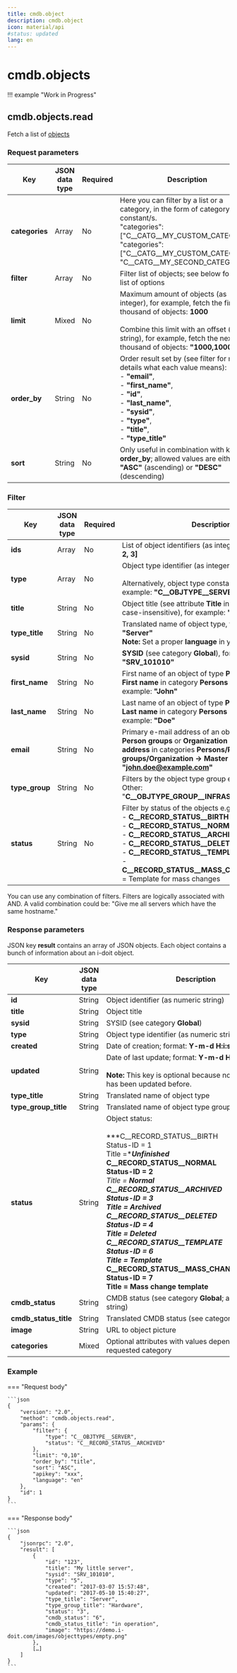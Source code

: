 ```yaml
---
title: cmdb.object
description: cmdb.object
icon: material/api
#status: updated
lang: en
---
```


# cmdb.objects

!!! example "Work in Progress"

## cmdb.objects.read

Fetch a list of [objects](../../../glossary.md)

### Request parameters

| Key            | JSON data type | Required | Description                                                                                                                                                                                                                                                                                                                                                                                                                                                                                                                                                                                                   |
| -------------- | -------------- | -------- | ------------------------------------------------------------------------------------------------------------------------------------------------------------------------------------------------------------------------------------------------------------------------------------------------------------------------------------------------------------------------------------------------------------------------------------------------------------------------------------------------------------------------------------------------------------------------------------------------------------- |
| **categories** | Array          | No       | Here you can filter by a list or a category, in the form of category constant/s.  <br>"categories": ["C__CATG__MY_CUSTOM_CATEGORY"]  <br>"categories": ["C__CATG__MY_CUSTOM_CATEGORY", "C__CATG__MY_SECOND_CATEGORY"]                                                                                                                                                                                                                                                                                                                                                                                         |
| **filter**     | Array          | No       | Filter list of objects; see below for a full list of options                                                                                                                                                                                                                                                                                                                                                                                                                                                                                                                                                  |
| **limit**      | Mixed          | No       | Maximum amount of objects (as integer), for example, fetch the first thousand of objects: **1000**<br><br>Combine this limit with an offset (as string), for example, fetch the next thousand of objects: **"1000,1000"**                                                                                                                                                                                                                                                                                                                                                                                     |
| **order_by**   | String         | No       | Order result set by (see filter for more details what each value means):<br>-   **"email"**,<br>-   **"first_name"**,<br>-   **"id"**,<br>-   **"last_name"**,<br>-   **"sysid"**,<br>-   **"type"**,<br>-   **"title"**,<br>-   **"type_title"** |
| **sort**       | String         | No       | Only useful in combination with key **order_by**; allowed values are either **"ASC"** (ascending) or **"DESC"** (descending)                                                                                                                                                                                                                                                                                                                                                                                                                                                                                  |

### Filter

| Key            | JSON data type | Required | Description                                                                                                                                                                                                                                                                                                                                                                                                                                                                                                                                                                                                                                                                                                       |
| -------------- | -------------- | -------- | ----------------------------------------------------------------------------------------------------------------------------------------------------------------------------------------------------------------------------------------------------------------------------------------------------------------------------------------------------------------------------------------------------------------------------------------------------------------------------------------------------------------------------------------------------------------------------------------------------------------------------------------------------------------------------------------------------------------- |
| **ids**        | Array          | No       | List of object identifiers (as integers), for example: **[1, 2, 3]**                                                                                                                                                                                                                                                                                                                                                                                                                                                                                                                                                                                                                                              |
| **type**       | Array          | No       | Object type identifier (as integer), for example: **5**<br><br>Alternatively, object type constant (as string), for example: **"C__OBJTYPE__SERVER"**                                                                                                                                                                                                                                                                                                                                                                                                                                                                                                                                                             |
| **title**      | String         | No       | Object title (see attribute **Title** in category **Global**, case-insensitive), for example: **"My little server"**                                                                                                                                                                                                                                                                                                                                                                                                                                                                                                                                                                                              |
| **type_title** | String         | No       | Translated name of object type, for example: **"Server"**<br>**Note:** Set a proper **language** in your request.                                                                                                                                                                                                                                                                                                                                                                                                                                                                                                                                                                                             |
| **sysid**      | String         | No       | **SYSID** (see category **Global**), for example: **"SRV_101010"**                                                                                                                                                                                                                                                                                                                                                                                                                                                                                                                                                                                                                                                |
| **first_name** | String         | No       | First name of an object of type **Persons** (see attribute **First name** in category **Persons → Master Data**), for example: **"John"**                                                                                                                                                                                                                                                                                                                                                                                                                                                                                                                                                                         |
| **last_name**  | String         | No       | Last name of an object of type **Persons** (see attribute **Last name** in category **Persons → Master Data**), for example: **"Doe"**                                                                                                                                                                                                                                                                                                                                                                                                                                                                                                                                                                            |
| **email**      | String         | No       | Primary e-mail address of an object of type **Persons**, **Person groups** or **Organization** (see attribute **E-mail address** in categories **Persons/Person groups/Organization → Master Data**), for example: **"<john.doe@example.com>"**                                                                                                                                                                                                                                                                                                                                                                                                                                                                     |
| **type_group** | String         | No       | Filters by the object type group e.g. Infrastructure or Other:<br>"**C__OBJTYPE_GROUP__INFRASTRUCTURE**"                                                                                                                                                                                                                                                                                                                                                                                                                                                                                                                                                                                                        |
| **status**     | String         | No       | Filter by status of the objects e.g. Normal or Archived:<br>-   **C__RECORD_STATUS__BIRTH** = Unfinished<br>-   **C__RECORD_STATUS__NORMAL** = Normal<br>-   **C__RECORD_STATUS__ARCHIVED** = Archived<br>-   **C__RECORD_STATUS__DELETED** = Deleted<br>-   **C__RECORD_STATUS__TEMPLATE** = Template<br>-   **C__RECORD_STATUS__MASS_CHANGES_TEMPLATE** = Template for mass changes |

You can use any combination of filters. Filters are logically associated with AND. A valid combination could be: "Give me all servers which have the same hostname."

### Response parameters

JSON key **result** contains an array of JSON objects. Each object contains a bunch of information about an i-doit object.

| Key                   | JSON data type | Description                                                                                                                                                                                                                                                                                                                                                                                                                                                                                                                                                                                                                |
| --------------------- | -------------- | -------------------------------------------------------------------------------------------------------------------------------------------------------------------------------------------------------------------------------------------------------------------------------------------------------------------------------------------------------------------------------------------------------------------------------------------------------------------------------------------------------------------------------------------------------------------------------------------------------------------------- |
| **id**                | String         | Object identifier (as numeric string)                                                                                                                                                                                                                                                                                                                                                                                                                                                                                                                                                                                      |
| **title**             | String         | Object title                                                                                                                                                                                                                                                                                                                                                                                                                                                                                                                                                                                                               |
| **sysid**             | String         | SYSID (see category **Global**)                                                                                                                                                                                                                                                                                                                                                                                                                                                                                                                                                                                            |
| **type**              | String         | Object type identifier (as numeric string)                                                                                                                                                                                                                                                                                                                                                                                                                                                                                                                                                                                 |
| **created**           | String         | Date of creation; format: **Y-m-d H:i:s**                                                                                                                                                                                                                                                                                                                                                                                                                                                                                                                                                                                  |
| **updated**           | String         | Date of last update; format: **Y-m-d H:i:s**<br><br>**Note:** This key is optional because not every object has been updated before.                                                                                                                                                                                                                                                                                                                                                                                                                                                                                       |
| **type_title**        | String         | Translated name of object type                                                                                                                                                                                                                                                                                                                                                                                                                                                                                                                                                                                             |
| **type_group_title**  | String         | Translated name of object type group                                                                                                                                                                                                                                                                                                                                                                                                                                                                                                                                                                                       |
| **status**            | String         | Object status:<br><br>***C__RECORD_STATUS__BIRTH  <br>    Status-ID = 1  <br>    Title =****Unfinished**<br>*   **C__RECORD_STATUS__NORMAL  <br>    Status-ID = 2**  <br>    **Title = ****Normal**<br>*   **C__RECORD_STATUS__ARCHIVED  <br>    Status-ID = 3**  <br>    **Title =** **Archived**<br>*   **C__RECORD_STATUS__DELETED  <br>    Status-ID = 4**  <br>    **Title =** **Deleted**<br>*   **C__RECORD_STATUS__TEMPLATE  <br>    Status-ID = 6**  <br>    **Title =** **Template**<br>*   **C__RECORD_STATUS__MASS_CHANGES_TEMPLATE  <br>    Status-ID = 7**  <br>    **Title =** **Mass change template** |
| **cmdb_status**       | String         | CMDB status (see category **Global**; as numeric string)                                                                                                                                                                                                                                                                                                                                                                                                                                                                                                                                                                   |
| **cmdb_status_title** | String         | Translated CMDB status (see category **Global**)                                                                                                                                                                                                                                                                                                                                                                                                                                                                                                                                                                           |
| **image**             | String         | URL to object picture                                                                                                                                                                                                                                                                                                                                                                                                                                                                                                                                                                                                      |
| **categories**        | Mixed          | Optional attributes with values depending on the requested category                                                                                                                                                                                                                                                                                                                                                                                                                                                                                                                                                        |

### Example

=== "Request body"

    ```json
    {
        "version": "2.0",
        "method": "cmdb.objects.read",
        "params": {
            "filter": {
                "type": "C__OBJTYPE__SERVER",
                "status": "C__RECORD_STATUS__ARCHIVED"
            },
            "limit": "0,10",
            "order_by": "title",
            "sort": "ASC",
            "apikey": "xxx",
            "language": "en"
        },
        "id": 1
    }
    ```

=== "Response body"

    ```json
    {
        "jsonrpc": "2.0",
        "result": [
            {
                "id": "123",
                "title": "My little server",
                "sysid": "SRV_101010",
                "type": "5",
                "created": "2017-03-07 15:57:48",
                "updated": "2017-05-10 15:40:27",
                "type_title": "Server",
                "type_group_title": "Hardware",
                "status": "3",
                "cmdb_status": "6",
                "cmdb_status_title": "in operation",
                "image": "https://demo.i-doit.com/images/objecttypes/empty.png"
            },
            […]
        ]
    }
    ```
